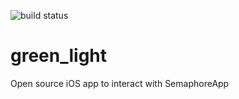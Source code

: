 ![build status](https://travis-ci.org/bluespell/green_light.svg?branch=master)

green_light
===========

Open source iOS app to interact with SemaphoreApp
